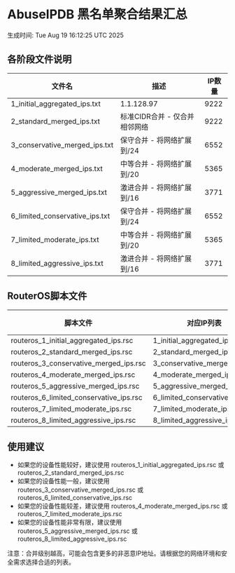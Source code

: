 # AbuseIPDB 黑名单聚合结果汇总
生成时间: Tue Aug 19 16:12:25 UTC 2025

## 各阶段文件说明

| 文件名 | 描述 | IP数量 |
|--------|------|--------|
| 1_initial_aggregated_ips.txt | 1.1.128.97 | 9222 |
| 2_standard_merged_ips.txt | 标准CIDR合并 - 仅合并相邻网络 | 9222 |
| 3_conservative_merged_ips.txt | 保守合并 - 将网络扩展到/24 | 6552 |
| 4_moderate_merged_ips.txt | 中等合并 - 将网络扩展到/20 | 5365 |
| 5_aggressive_merged_ips.txt | 激进合并 - 将网络扩展到/16 | 3771 |
| 6_limited_conservative_ips.txt | 保守合并 - 将网络扩展到/24 | 6552 |
| 7_limited_moderate_ips.txt | 中等合并 - 将网络扩展到/20 | 5365 |
| 8_limited_aggressive_ips.txt | 激进合并 - 将网络扩展到/16 | 3771 |

## RouterOS脚本文件

| 脚本文件 | 对应IP列表 | IP数量 |
|----------|------------|--------|
| routeros_1_initial_aggregated_ips.rsc | 1_initial_aggregated_ips.txt | 9222 |
| routeros_2_standard_merged_ips.rsc | 2_standard_merged_ips.txt | 9222 |
| routeros_3_conservative_merged_ips.rsc | 3_conservative_merged_ips.txt | 6552 |
| routeros_4_moderate_merged_ips.rsc | 4_moderate_merged_ips.txt | 5365 |
| routeros_5_aggressive_merged_ips.rsc | 5_aggressive_merged_ips.txt | 3771 |
| routeros_6_limited_conservative_ips.rsc | 6_limited_conservative_ips.txt | 6552 |
| routeros_7_limited_moderate_ips.rsc | 7_limited_moderate_ips.txt | 5365 |
| routeros_8_limited_aggressive_ips.rsc | 8_limited_aggressive_ips.txt | 3771 |

## 使用建议

- 如果您的设备性能较好，建议使用 routeros_1_initial_aggregated_ips.rsc 或 routeros_2_standard_merged_ips.rsc
- 如果您的设备性能一般，建议使用 routeros_3_conservative_merged_ips.rsc 或 routeros_6_limited_conservative_ips.rsc
- 如果您的设备性能较差，建议使用 routeros_4_moderate_merged_ips.rsc 或 routeros_7_limited_moderate_ips.rsc
- 如果您的设备性能非常有限，建议使用 routeros_5_aggressive_merged_ips.rsc 或 routeros_8_limited_aggressive_ips.rsc

注意：合并级别越高，可能会包含更多的非恶意IP地址。请根据您的网络环境和安全需求选择合适的列表。
